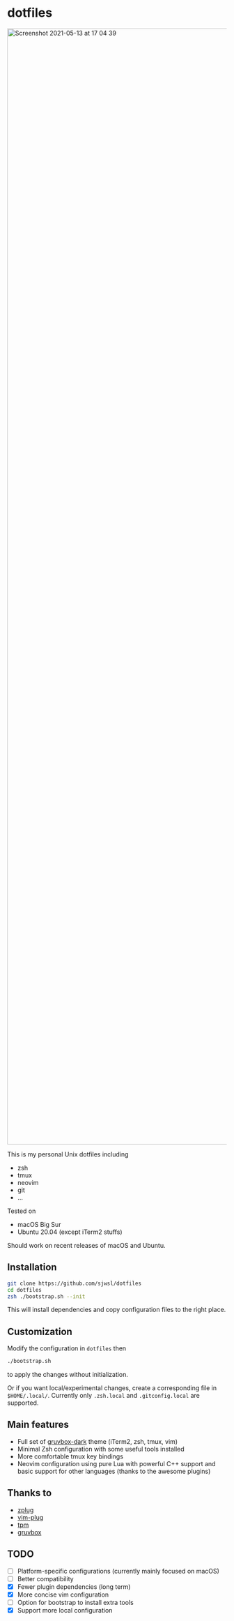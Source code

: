 # dotfiles

<img width="2560" alt="Screenshot 2021-05-13 at 17 04 39" src="https://user-images.githubusercontent.com/44310559/118104159-5a731c80-b40d-11eb-9658-bbf3fdac4dbb.png">

This is my personal Unix dotfiles including
- zsh
- tmux
- neovim
- git
- ...

Tested on
- macOS Big Sur
- Ubuntu 20.04 (except iTerm2 stuffs)

Should work on recent releases of macOS and Ubuntu.

## Installation

```zsh
git clone https://github.com/sjwsl/dotfiles
cd dotfiles
zsh ./bootstrap.sh --init
```

This will install dependencies and copy configuration files to the right place.

## Customization

Modify the configuration in `dotfiles` then

```zsh
./bootstrap.sh
```

to apply the changes without initialization.

Or if you want local/experimental changes, create a corresponding file in `$HOME/.local/`. Currently only `.zsh.local` and `.gitconfig.local` are supported.

## Main features

- Full set of [gruvbox-dark](https://github.com/morhetz/gruvbox) theme (iTerm2, zsh, tmux, vim)
- Minimal Zsh configuration with some useful tools installed
- More comfortable tmux key bindings
- Neovim configuration using pure Lua with powerful C++ support and basic support for other languages (thanks to the awesome plugins)

## Thanks to

- [zplug](https://github.com/zplug/zplug)
- [vim-plug](https://github.com/junegunn/vim-plug)
- [tpm](https://github.com/tmux-plugins/tpm)
- [gruvbox](https://github.com/morhetz/gruvbox)

## TODO

- [ ] Platform-specific configurations (currently mainly focused on macOS)
- [ ] Better compatibility
- [x] Fewer plugin dependencies (long term)
- [x] More concise vim configuration
- [ ] Option for bootstrap to install extra tools
- [x] Support more local configuration
